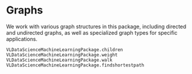 # Graphs
We work with various graph structures in this package, including directed and undirected graphs, as well as specialized graph types for specific applications.


```@docs
VLDataScienceMachineLearningPackage.children
VLDataScienceMachineLearningPackage.weight
VLDataScienceMachineLearningPackage.walk
VLDataScienceMachineLearningPackage.findshortestpath
```